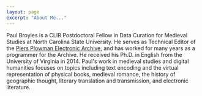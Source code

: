 ```yaml
---
layout: page
excerpt: "About Me..."
---
```


Paul Broyles is a CLIR Postdoctoral Fellow in Data Curation for Medieval Studies
at North Carolina State University. He serves as Technical Editor of the
[Piers Plowman Electronic Archive](http://piers.chass.ncsu.edu/), and has worked
for many years as a programmer for the Archive. He received
his Ph.D. in English from the University of Virginia in 2014. Paul's work in
medieval
studies and digital humanities focuses on topics including text encoding and
the virtual representation of physical books, medieval romance, the history of
geographic thought, literary translation and transmission, and electronic
literature.
